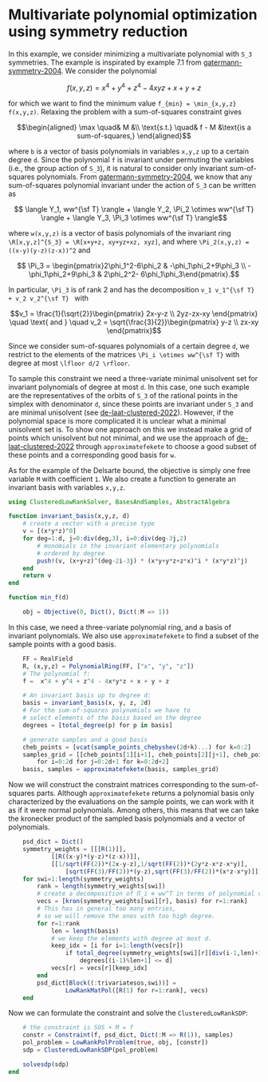 # Multivariate polynomial optimization using symmetry reduction
In this example, we consider minimizing a multivariate polynomial with ``S_3`` symmetries. The example is inspirated by example 7.1 from [gatermann-symmetry-2004](@cite). We consider the polynomial
```math
f(x,y,z) = x^4 + y^4 + z^4 - 4xyz + x + y + z
```
for which we want to find the minimum value ``f_{min} = \min_{x,y,z} f(x,y,z)``. Relaxing the problem with a sum-of-squares constraint gives
```math
\begin{aligned}
    \max \quad& M &\\
    \text{s.t.} \quad& f - M &\text{is a sum-of-squares,}
\end{aligned}
```
where ``b`` is a vector of basis polynomials in variables ``x,y,z`` up to a certain degree ``d``.
Since the polynomial ``f`` is invariant under permuting the variables (i.e., the group action of ``S_3``), it is natural to consider only invariant sum-of-squares polynomials. From [gatermann-symmetry-2004](@cite), we know that any sum-of-squares polynomial invariant under the action of ``S_3`` can be written as
```math
    \langle Y_1, ww^{\sf T} \rangle + \langle Y_2, \Pi_2 \otimes ww^{\sf T} \rangle + \langle Y_3, \Pi_3 \otimes ww^{\sf T} \rangle
```
where ``w(x,y,z)`` is a vector of basis polynomials of the invariant ring ``\R[x,y,z]^{S_3} = \R[x+y+z, xy+yz+xz, xyz]``, and where ``\Pi_2(x,y,z) = ((x-y)(y-z)(z-x))^2`` and
```math
    \Pi_3 = \begin{pmatrix}2\phi_1^2-6\phi_2 & -\phi_1\phi_2+9\phi_3 \\ -\phi_1\phi_2+9\phi_3 & 2\phi_2^2- 6\phi_1\phi_3\end{pmatrix}.
```
In particular, ``\Pi_3`` is of rank 2 and has the decomposition ``v_1 v_1^{\sf T} + v_2 v_2^{\sf T} ``
with
```math
v_1 = \frac{1}{\sqrt{2}}\begin{pmatrix}
    2x-y-z \\
    2yz-zx-xy
\end{pmatrix} \quad \text{ and } \quad v_2 = \sqrt{\frac{3}{2}}\begin{pmatrix}
    y-z \\
    zx-xy
\end{pmatrix}
```
Since we consider sum-of-squares polynomials of a certain degree ``d``, we restrict to the elements of the matrices ``\Pi_i \otimes ww^{\sf T}`` with degree at most ``\lfloor d/2 \rfloor``.

To sample this constraint we need a three-variate minimal unisolvent set for invariant polynomials of degree at most ``d``. In this case, one such example are the representatives of the orbits of ``S_3`` of the rational points in the simplex with denominator ``d``, since these points are invariant under ``S_3`` and are minimal unisolvent (see [de-laat-clustered-2022](@cite)). However, if the polynomial space is more complicated it is unclear what a minimal unisolvent set is. To show one approach on this we instead make a grid of points which unisolvent but not minimal, and we use the approach of [de-laat-clustered-2022](@cite) through `approximatefekete` to choose a good subset of these points and a corresponding good basis for ``w``.

As for the example of the Delsarte bound, the objective is simply one free variable ``M`` with coefficient ``1``. We also create a function to generate an invariant basis with variables ``x,y,z``.
```julia
using ClusteredLowRankSolver, BasesAndSamples, AbstractAlgebra

function invariant_basis(x,y,z, d)
    # create a vector with a precise type
    v = [(x*y*z)^0]
    for deg=1:d, j=0:div(deg,3), i=0:div(deg-3j,2)
        # monomials in the invariant elementary polynomials
        # ordered by degree
        push!(v, (x+y+z)^(deg-2i-3j) * (x*y+y*z+z*x)^i * (x*y*z)^j)
    end
    return v
end

function min_f(d)

    obj = Objective(0, Dict(), Dict(:M => 1))
```
In this case, we need a three-variate polynomial ring, and a basis of invariant polynomials. We also use `approximatefekete` to find a subset of the sample points with a good basis.
```julia
    FF = RealField
    R, (x,y,z) = PolynomialRing(FF, ["x", "y", "z"])
    # The polynomial f:
    f =  x^4 + y^4 + z^4 - 4x*y*z + x + y + z

    # An invariant basis up to degree d:
    basis = invariant_basis(x, y, z, 2d)
    # For the sum-of-squares polynomials we have to
    # select elements of the basis based on the degree
    degrees = [total_degree(p) for p in basis]

    # generate samples and a good basis
    cheb_points = [vcat(sample_points_chebyshev(2d+k)...) for k=0:2]
    samples_grid = [[cheb_points[1][i+1], cheb_points[2][j+1], cheb_points[3][k+1]]
        for i=0:2d for j=0:2d+1 for k=0:2d+2]
    basis, samples = approximatefekete(basis, samples_grid)
```
Now we will construct the constraint matrices corresponding to the sum-of-squares parts. Although `approximatefekete` returns a polynomial basis only characterized by the evaluations on the sample points, we can work with it as if it were normal polynomials. Among others, this means that we can take the kronecker product of the sampled basis polynomials and a vector of polynomials.
```julia
    psd_dict = Dict()
    symmetry_weights = [[[R(1)]],
            [[R((x-y)*(y-z)*(z-x))]],
            [[1/sqrt(FF(2))*(2x-y-z),1/sqrt(FF(2))*(2y*z-x*z-x*y)],
                [sqrt(FF(3)/FF(2))*(y-z),sqrt(FF(3)/FF(2))*(x*z-x*y)]]]
    for swi=1:length(symmetry_weights)
        rank = length(symmetry_weights[swi])
        # create a decomposition of Π_i ⊗ ww^T in terms of polynomial vectors
        vecs = [kron(symmetry_weights[swi][r], basis) for r=1:rank]
        # This has in general too many entries,
        # so we will remove the ones with too high degree.
        for r=1:rank
            len = length(basis)
            # we keep the elements with degree at most d.
            keep_idx = [i for i=1:length(vecs[r])
                if total_degree(symmetry_weights[swi][r][div(i-1,len)+1]) +
                    degrees[(i-1)%len+1] <= d]
            vecs[r] = vecs[r][keep_idx]
        end
        psd_dict[Block((:trivariatesos,swi))] =
                LowRankMatPol([R(1) for r=1:rank], vecs)
    end
```
Now we can formulate the constraint and solve the `ClusteredLowRankSDP`:
```julia
    # the constraint is SOS + M = f
    constr = Constraint(f, psd_dict, Dict(:M => R(1)), samples)
    pol_problem = LowRankPolProblem(true, obj, [constr])
    sdp = ClusteredLowRankSDP(pol_problem)

    solvesdp(sdp)
end
```
